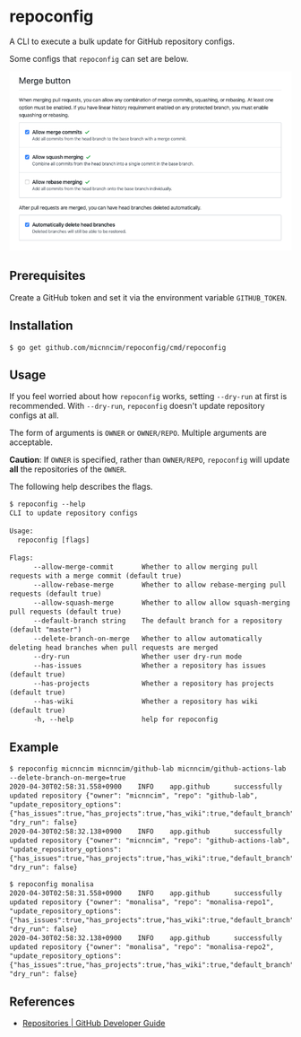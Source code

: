 # repoconfig

A CLI to execute a bulk update for GitHub repository configs.

Some configs that `repoconfig` can set are below.

![screenshot](docs/assets/screenshot.png)

## Prerequisites

Create a GitHub token and set it via the environment variable `GITHUB_TOKEN`.

## Installation

```console
$ go get github.com/micnncim/repoconfig/cmd/repoconfig
```

## Usage

If you feel worried about how `repoconfig` works, setting `--dry-run` at first is recommended.
With `--dry-run`, `repoconfig` doesn't update repository configs at all.

The form of arguments is `OWNER` or `OWNER/REPO`.
Multiple arguments are acceptable.

**Caution**: If `OWNER` is specified, rather than `OWNER/REPO`, `repoconfig` will update **all** the repositories of the `OWNER`.

The following help describes the flags.

```console
$ repoconfig --help
CLI to update repository configs

Usage:
  repoconfig [flags]

Flags:
      --allow-merge-commit       Whether to allow merging pull requests with a merge commit (default true)
      --allow-rebase-merge       Whether to allow rebase-merging pull requests (default true)
      --allow-squash-merge       Whether to allow allow squash-merging pull requests (default true)
      --default-branch string    The default branch for a repository (default "master")
      --delete-branch-on-merge   Whether to allow automatically deleting head branches when pull requests are merged
      --dry-run                  Whether user dry-run mode
      --has-issues               Whether a repository has issues (default true)
      --has-projects             Whether a repository has projects (default true)
      --has-wiki                 Whether a repository has wiki (default true)
      -h, --help                 help for repoconfig
```

## Example

```console
$ repoconfig micnncim micnncim/github-lab micnncim/github-actions-lab --delete-branch-on-merge=true
2020-04-30T02:58:31.558+0900    INFO    app.github      successfully updated repository {"owner": "micnncim", "repo": "github-lab", "update_repository_options": {"has_issues":true,"has_projects":true,"has_wiki":true,"default_branch":"master","allow_squash_merge":true,"allow_merge_commit":true,"allow_rebase_merge":true,"delete_branch_on_merge":true}, "dry_run": false}
2020-04-30T02:58:32.138+0900    INFO    app.github      successfully updated repository {"owner": "micnncim", "repo": "github-actions-lab", "update_repository_options": {"has_issues":true,"has_projects":true,"has_wiki":true,"default_branch":"master","allow_squash_merge":true,"allow_merge_commit":true,"allow_rebase_merge":true,"delete_branch_on_merge":true}, "dry_run": false}
```

```console
$ repoconfig monalisa
2020-04-30T02:58:31.558+0900    INFO    app.github      successfully updated repository {"owner": "monalisa", "repo": "monalisa-repo1", "update_repository_options": {"has_issues":true,"has_projects":true,"has_wiki":true,"default_branch":"master","allow_squash_merge":true,"allow_merge_commit":true,"allow_rebase_merge":true,"delete_branch_on_merge":true}, "dry_run": false}
2020-04-30T02:58:32.138+0900    INFO    app.github      successfully updated repository {"owner": "monalisa", "repo": "monalisa-repo2", "update_repository_options": {"has_issues":true,"has_projects":true,"has_wiki":true,"default_branch":"master","allow_squash_merge":true,"allow_merge_commit":true,"allow_rebase_merge":true,"delete_branch_on_merge":true}, "dry_run": false}
```

## References

- [Repositories | GitHub Developer Guide](https://developer.github.com/v3/repos/#update-a-repository)
